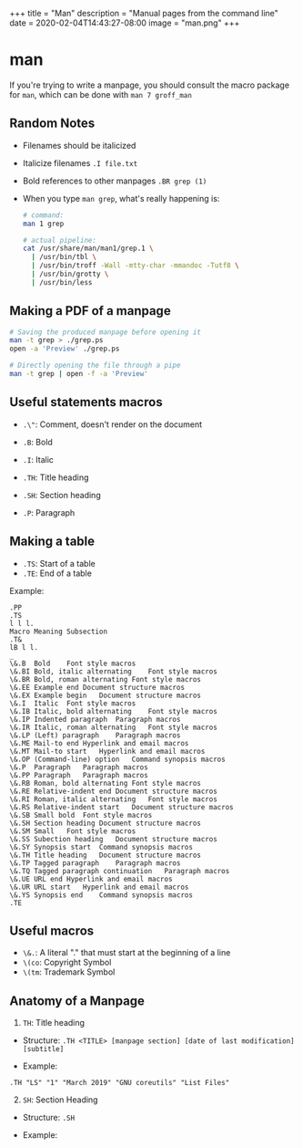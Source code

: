 +++
title = "Man"
description = "Manual pages from the command line"
date = 2020-02-04T14:43:27-08:00
image = "man.png"
+++

# man

If you're trying to write a manpage, you should consult the macro package for `man`, which can be done with `man 7 groff_man`

## Random Notes

* Filenames should be italicized
* Italicize filenames `.I file.txt`
* Bold references to other manpages `.BR grep (1)`

* When you type `man grep`, what's really happening is:

  ```sh
  # command:
  man 1 grep

  # actual pipeline:
  cat /usr/share/man/man1/grep.1 \
    | /usr/bin/tbl \
    | /usr/bin/troff -Wall -mtty-char -mmandoc -Tutf8 \
    | /usr/bin/grotty \
    | /usr/bin/less
  ```

## Making a PDF of a manpage

```sh
# Saving the produced manpage before opening it
man -t grep > ./grep.ps
open -a 'Preview' ./grep.ps

# Directly opening the file through a pipe
man -t grep | open -f -a 'Preview'
```

## Useful statements macros

* `.\"`: Comment, doesn't render on the document

* `.B`: Bold
* `.I`: Italic

* `.TH`: Title heading
* `.SH`: Section heading
* `.P`: Paragraph

## Making a table

* `.TS`: Start of a table
* `.TE`: End of a table

Example:

  ```groff
  .PP
  .TS
  l l l.
  Macro	Meaning	Subsection
  .T&
  lB l l.
  _
  \&.B	Bold	Font style macros
  \&.BI	Bold, italic alternating	Font style macros
  \&.BR	Bold, roman alternating	Font style macros
  \&.EE	Example end	Document structure macros
  \&.EX	Example begin	Document structure macros
  \&.I	Italic	Font style macros
  \&.IB	Italic, bold alternating	Font style macros
  \&.IP	Indented paragraph	Paragraph macros
  \&.IR	Italic, roman alternating	Font style macros
  \&.LP	(Left) paragraph	Paragraph macros
  \&.ME	Mail-to end	Hyperlink and email macros
  \&.MT	Mail-to start	Hyperlink and email macros
  \&.OP	(Command-line) option	Command synopsis macros
  \&.P	Paragraph	Paragraph macros
  \&.PP	Paragraph	Paragraph macros
  \&.RB	Roman, bold alternating	Font style macros
  \&.RE	Relative-indent end	Document structure macros
  \&.RI	Roman, italic alternating	Font style macros
  \&.RS	Relative-indent start	Document structure macros
  \&.SB	Small bold	Font style macros
  \&.SH	Section heading	Document structure macros
  \&.SM	Small	Font style macros
  \&.SS	Subection heading	Document structure macros
  \&.SY	Synopsis start	Command synopsis macros
  \&.TH	Title heading	Document structure macros
  \&.TP	Tagged paragraph	Paragraph macros
  \&.TQ	Tagged paragraph continuation	Paragraph macros
  \&.UE	URL end	Hyperlink and email macros
  \&.UR	URL start	Hyperlink and email macros
  \&.YS	Synopsis end	Command synopsis macros
  .TE
  ```

## Useful macros

* `\&.`: A literal "." that must start at the beginning of a line
* `\(co`: Copyright Symbol
* `\(tm`: Trademark Symbol

## Anatomy of a Manpage

1. `TH`: Title heading

  - Structure: `.TH <TITLE> [manpage section] [date of last modification] [subtitle]`

  - Example:

  ```groff
  .TH "LS" "1" "March 2019" "GNU coreutils" "List Files"
  ```

2. `SH`: Section Heading

  - Structure: `.SH`

  - Example:

  ```groff

  ```
